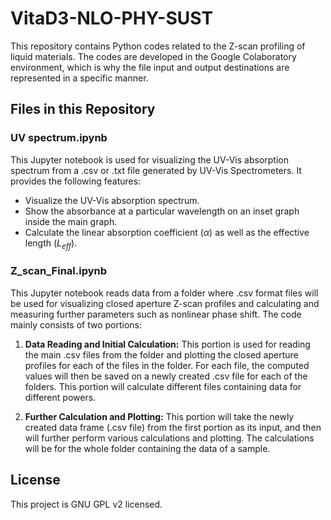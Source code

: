 # VitaD3-NLO-PHY-SUST

This repository contains Python codes related to the Z-scan profiling of liquid materials. The codes are developed in the Google Colaboratory environment, which is why the file input and output destinations are represented in a specific manner.

## Files in this Repository

### UV spectrum.ipynb

This Jupyter notebook is used for visualizing the UV-Vis absorption spectrum from a .csv or .txt file generated by UV-Vis Spectrometers. It provides the following features:

- Visualize the UV-Vis absorption spectrum.
- Show the absorbance at a particular wavelength on an inset graph inside the main graph.
- Calculate the linear absorption coefficient ($\alpha$) as well as the effective length ($L_{eff}$).

### Z_scan_Final.ipynb

This Jupyter notebook reads data from a folder where .csv format files will be used for visualizing closed aperture Z-scan profiles and calculating and measuring further parameters such as nonlinear phase shift. The code mainly consists of two portions:

1. **Data Reading and Initial Calculation:** This portion is used for reading the main .csv files from the folder and plotting the closed aperture profiles for each of the files in the folder. For each file, the computed values will then be saved on a newly created .csv file for each of the folders. This portion will calculate different files containing data for different powers.

2. **Further Calculation and Plotting:** This portion will take the newly created data frame (.csv file) from the first portion as its input, and then will further perform various calculations and plotting. The calculations will be for the whole folder containing the data of a sample.


## License

This project is GNU GPL v2 licensed.
